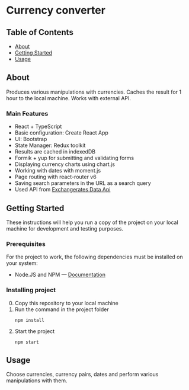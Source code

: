 # Currency converter

## Table of Contents
+ [About](#about)
+ [Getting Started](#getting_started)
+ [Usage](#usage) 

## About <a name = "about"></a>
Produces various manipulations with currencies. Caches the result for 1 hour to the local machine. Works with external API.

### Main Features
+ React + TypeScript
+ Basic configuration: Create React App
+ UI: Bootstrap  
+ State Manager: Redux toolkit
+ Results are cached in indexedDB
+ Formik + yup for submitting and validating forms
+ Displaying currency charts using chart.js
+ Working with dates with moment.js
+ Page routing with react-router v6
+ Saving search parameters in the URL as a search query
+ Used API from <a href="https://apilayer.com/marketplace/exchangerates_data-api" target="_blank">Exchangerates Data Api</a>

## Getting Started <a name = "getting_started"></a>
These instructions will help you run a copy of the project on your local machine for development and testing purposes.

### Prerequisites
For the project to work, the following dependencies must be installed on your system:
+ Node.JS and NPM — <a href="https://docs.npmjs.com/downloading-and-installing-node-js-and-npm" target="_blank">Documentation</a>

### Installing project
0. Copy this repository to your local machine
1. Run the command in the project folder
   ```
   npm install
   ```
2. Start the project
   ```
   npm start 
   ```

## Usage <a name = "usage"></a>
Choose currencies, currency pairs, dates and perform various manipulations with them.



